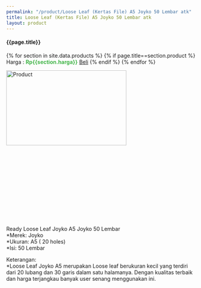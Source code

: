 ```yaml
---
permalink: "/product/Loose Leaf (Kertas File) A5 Joyko 50 Lembar atk"
title: Loose Leaf (Kertas File) A5 Joyko 50 Lembar atk
layout: product
---
```


#### {{page.title}}

{% for section in site.data.products %}
	{% if page.title==section.product %}
Harga : <span style="color:#42b549">**Rp{{section.harga}}**</span>  <a class="btn btn-success" href="http://api.whatsapp.com/send?phone={{site.whatsapp}}&text=kak saya mau beli {{page.title}} 1 buah %0A harga%3A {{section.harga}} bayarnya di kampus ia kak %3A)" style="width:100px;">Beli</a>
	{% endif %}
{% endfor %}

<image src="{{site.baseurl}}/img/Loose Leaf (Kertas File) A5 Joyko 50 Lembar atk.jpg" alt="Product" width="80%" height="50%" style="max-width:400px;max-height:400px"/>

Ready Loose Leaf Joyko A5 Joyko 50 Lembar  
*Merek: Joyko  
*Ukuran: A5 ( 20 holes)  
*Isi: 50 Lembar  
  
Keterangan:  
*Loose Leaf Joyko A5 merupakan Loose leaf berukuran kecil yang terdiri dari 20 lubang dan 30 garis dalam satu halamanya. Dengan kualitas terbaik dan harga terjangkau banyak user senang menggunakan ini. 
